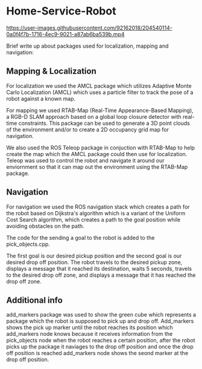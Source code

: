 # Home-Service-Robot

https://user-images.githubusercontent.com/92162018/204540114-0a0f4f7b-1716-4ec9-9021-a87ab6ba539b.mp4

Brief write up about packages used for localization, mapping and navigation:

## Mapping & Localization

For localization we used the AMCL package which utilizes Adaptive Monte Carlo Localization (AMCL) which uses a particle filter to track the pose of a robot against a known map. 

For mapping we used RTAB-Map (Real-Time Appearance-Based Mapping), a RGB-D SLAM approach based on a global loop closure detector with real-time constraints. This package can be used to generate a 3D point clouds of the environment and/or to create a 2D occupancy grid map for navigation.

We also used the ROS Teleop package in conjuction with RTAB-Map to help create the map which the AMCL package could then use for localization.
Teleop was used to control the robot and navigate it around our enviornment so that it can map out the environment using the RTAB-Map package.

## Navigation

For navigation we used the ROS navigation stack which creates a path for the robot based on Dijkstra's algorithm which is a variant of the Uniform Cost Search algorithm, which creates a path to the goal position while avoiding obstacles on the path.

The code for the sending a goal to the robot is added to the pick_objects.cpp.

The first goal is our desired pickup position and the second goal is our desired drop off position. The robot travels to the desired pickup zone, displays a message that it reached its destination, waits 5 seconds, travels to the desired drop off zone, and displays a message that it has reached the drop off zone. 

## Additional info
add_markers package was used to show the green cube which represents a package which the robot is supposed to pick up and drop off. Add_markers  shows the pick up marker until the robot reaches its position which add_markers node knows because it receives information from the pick_objects node when the robot reaches a certain position, after the robot picks up the package it naviages to the drop off position and once the drop off position is reached add_markers node shows the seond marker at the drop off position.




